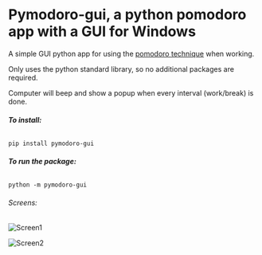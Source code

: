 # **Pymodoro-gui, a python pomodoro app with a GUI for Windows**

A simple GUI python app for using the [pomodoro technique](https://en.wikipedia.org/wiki/Pomodoro_Technique) when working.

Only uses the python standard library, so no additional packages are required.

Computer will beep and show a popup when every interval (work/break) is done.

###### **To install:**

`pip install pymodoro-gui`

###### **To run the package:**

`python -m pymodoro-gui`

###### Screens:

![Screen1](https://github.com/Lcrs123/pymodoro-gui/blob/master/pymodoro-gui/Screenshots/Screen1.png?raw=True) 

![Screen2](https://github.com/Lcrs123/pymodoro-gui/blob/master/pymodoro-gui/Screenshots/Screen2.png?raw=True)